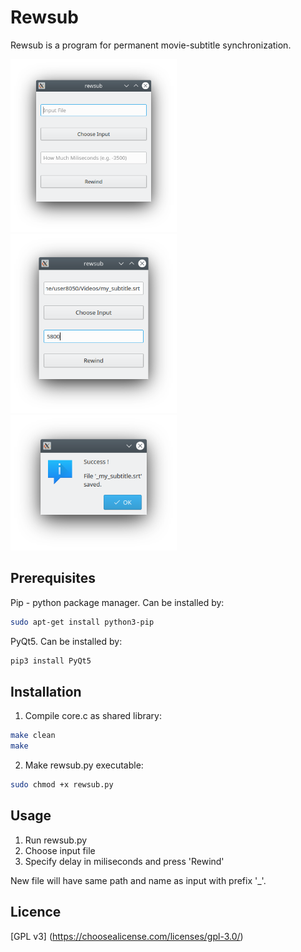 # Rewsub

Rewsub is a program for permanent movie-subtitle synchronization.

<img src="img1.png" width="266"></img> <img src="img2.png" width="266"></img> <img src="img3.png" width="266"></img>

## Prerequisites

Pip - python package manager. Can be installed by:
```bash
sudo apt-get install python3-pip
```

PyQt5. Can be installed by:
    
```bash
pip3 install PyQt5
```

## Installation

1) Compile core.c as shared library:
  ```bash
  make clean
  make
  ```
2) Make rewsub.py executable:
  ```bash
  sudo chmod +x rewsub.py
  ```

## Usage

1) Run rewsub.py
2) Choose input file
3) Specify delay in miliseconds and press 'Rewind'

New file will have same path and name as input with prefix '_'.


## Licence

[GPL v3] (https://choosealicense.com/licenses/gpl-3.0/)
